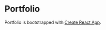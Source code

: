 # Portfolio

Portfolio is bootstrapped with [Create React App](https://github.com/facebook/create-react-app).
